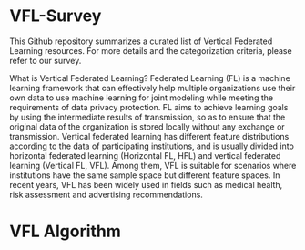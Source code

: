 # VFL-Survey

This Github repository summarizes a curated list of Vertical Federated Learning resources. For more details and the categorization criteria, please refer to our survey.

What is  Vertical Federated Learning?
Federated Learning (FL) is a machine learning framework that can effectively help multiple organizations use their own data to use machine learning for joint modeling while meeting the requirements of data privacy protection. FL aims to achieve learning goals by using the intermediate results of transmission, so as to ensure that the original data of the organization is stored locally without any exchange or transmission. Vertical federated learning has different feature distributions according to the data of participating institutions, and is usually divided into horizontal federated learning (Horizontal FL, HFL) and vertical federated learning (Vertical FL, VFL). Among them, VFL is suitable for scenarios where institutions have the same sample space but different feature spaces. In recent years, VFL has been widely used in fields such as medical health, risk assessment and advertising recommendations.



# VFL Algorithm
